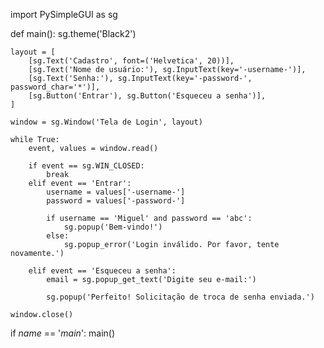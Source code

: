 import PySimpleGUI as sg


def main():
    sg.theme('Black2')

    layout = [
        [sg.Text('Cadastro', font=('Helvetica', 20))],
        [sg.Text('Nome de usuário:'), sg.InputText(key='-username-')],
        [sg.Text('Senha:'), sg.InputText(key='-password-', password_char='*')],
        [sg.Button('Entrar'), sg.Button('Esqueceu a senha')],
    ]

    window = sg.Window('Tela de Login', layout)

    while True:
        event, values = window.read()

        if event == sg.WIN_CLOSED:
            break
        elif event == 'Entrar':
            username = values['-username-']
            password = values['-password-']

            if username == 'Miguel' and password == 'abc':
                sg.popup('Bem-vindo!')
            else:
                sg.popup_error('Login inválido. Por favor, tente novamente.')

        elif event == 'Esqueceu a senha':
            email = sg.popup_get_text('Digite seu e-mail:')

            sg.popup('Perfeito! Solicitação de troca de senha enviada.')

    window.close()


if _name_ == '_main_':
    main()
